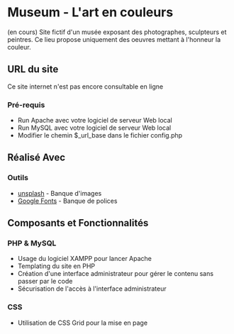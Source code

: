 # Museum - L'art en couleurs

(en cours)
Site fictif d'un musée exposant des photographes, sculpteurs et peintres. Ce lieu propose uniquement des oeuvres mettant à l'honneur la couleur.

## URL du site

Ce site internet n'est pas encore consultable en ligne

### Pré-requis

* Run Apache avec votre logiciel de serveur Web local
* Run MySQL avec votre logiciel de serveur Web local 
* Modifier le chemin $_url_base dans le fichier config.php


## Réalisé Avec 

### Outils

* [unsplash](https://unsplash.com/) - Banque d'images
* [Google Fonts](https://fonts.google.com/) - Banque de polices


## Composants et Fonctionnalités

### PHP & MySQL
* Usage du logiciel XAMPP pour lancer Apache
* Templating du site en PHP
* Création d'une interface administrateur pour gérer le contenu sans passer par le code
* Sécurisation de l'accès à l'interface administrateur

### CSS
* Utilisation de CSS Grid pour la mise en page 



